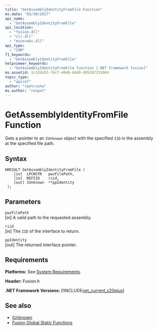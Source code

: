 ```yaml
---
title: "GetAssemblyIdentityFromFile Function"
ms.date: "03/30/2017"
api_name: 
  - "GetAssemblyIdentityFromFile"
api_location: 
  - "fusion.dll"
  - "clr.dll"
  - "mscorwks.dll"
api_type: 
  - "COM"
f1_keywords: 
  - "GetAssemblyIdentityFromFile"
helpviewer_keywords: 
  - "GetAssemblyIdentityFromFile function [.NET Framework fusion]"
ms.assetid: 2c32da53-76c7-4048-84d0-d05207333004
topic_type: 
  - "apiref"
author: "rpetrusha"
ms.author: "ronpet"
---
```

# GetAssemblyIdentityFromFile Function
Gets a pointer to an `IUnknown` object with the specified `IID` in the assembly at the specified file path.  
  
## Syntax  
  
```  
HRESULT GetAssemblyIdentityFromFile (  
    [in]  LPCWSTR   pwzFilePath,  
    [in]  REFIID    riid,  
    [out] IUnknown  **ppIdentity  
 );  
```  
  
## Parameters  
 `pwzFilePath`  
 [in] A valid path to the requested assembly.  
  
 `riid`  
 [in] The `IID` of the interface to return.  
  
 `ppIdentity`  
 [out] The returned interface pointer.  
  
## Requirements  
 **Platforms:** See [System Requirements](../../../../docs/framework/get-started/system-requirements.md).  
  
 **Header:** Fusion.h  
  
 **.NET Framework Versions:** [!INCLUDE[net_current_v20plus](../../../../includes/net-current-v20plus-md.md)]  
  
## See also

- [IUnknown](/cpp/atl/iunknown)
- [Fusion Global Static Functions](../../../../docs/framework/unmanaged-api/fusion/fusion-global-static-functions.md)
